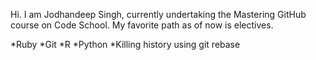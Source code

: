 Hi. I am Jodhandeep Singh, currently undertaking the Mastering GitHub course on Code School. 
My favorite path as of now is electives.

*Ruby
*Git
*R
*Python
*Killing history using git rebase